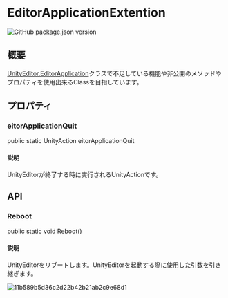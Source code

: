 # EditorApplicationExtention

![GitHub package.json version](https://img.shields.io/github/package-json/v/katsumasa/EditorApplicationExtention?style=plastic)

## 概要

[UnityEditor.EditorApplication](https://docs.unity3d.com/ja/current/ScriptReference/EditorApplication.html)クラスで不足している機能や非公開のメソッドやプロパティを使用出来るClassを目指しています。

## プロパティ

### eitorApplicationQuit

public static UnityAction eitorApplicationQuit

#### 説明

UnityEditorが終了する時に実行されるUnityActionです。


## API

### Reboot

public static void Reboot()

#### 説明

UnityEditorをリブートします。UnityEditorを起動する際に使用した引数を引き継ぎます。

![11b589b5d36c2d22b42b21ab2c9e68d1](https://user-images.githubusercontent.com/29646672/150082291-34a3db47-587b-4c00-9c3c-dd3b81ab35d8.gif)
